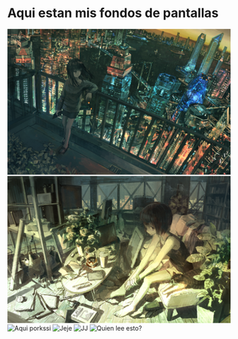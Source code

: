 <h1>Aqui estan mis fondos de pantallas</h1>
<img src="wallpaper5.png" alt="Mi imagen favorita">
<img src="wallpaper6.png" alt="Mi segunda favorita">
<img src="wallpaper4.png" alt="Aqui porkssi">
<img src="wallpaper3.png" alt="Jeje">
<img src="wallpaper2.png" alt="JJ">
<img src="wallpaper1.png" alt="Quien lee esto?">
